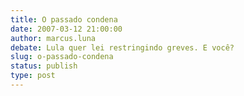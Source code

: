 ```yaml
---
title: O passado condena
date: 2007-03-12 21:00:00
author: marcus.luna
debate: Lula quer lei restringindo greves. E você?
slug: o-passado-condena
status: publish 
type: post
---
```



